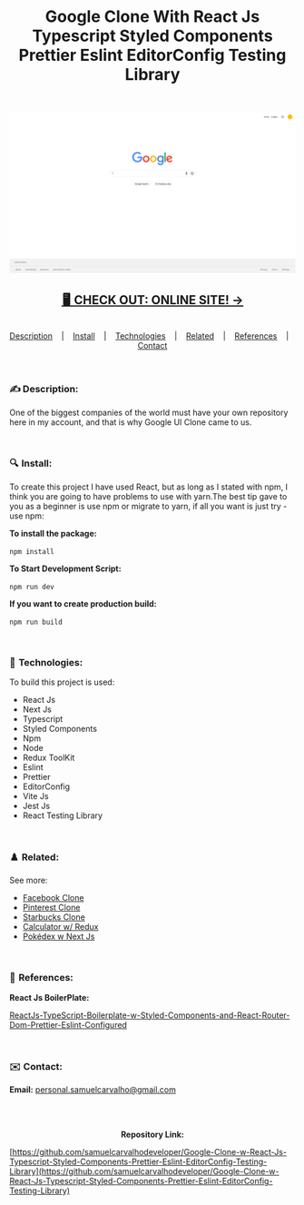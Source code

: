<h1 align="center">
Google Clone With React Js Typescript Styled Components Prettier Eslint EditorConfig Testing Library
</h1>

<br />

![](./READMEThumbnail.png)

<h2 align="center"><a href="https://samuelcarvalho.vercel.app/projects/google" align="center"> 🖥️  CHECK OUT: ONLINE SITE! -></a></h2>

<br/>

<div align="center">
  <a href="#description">Description</a> &nbsp;&nbsp;&nbsp;|&nbsp;&nbsp;&nbsp <a href="#install">Install</a> &nbsp;&nbsp;&nbsp;|&nbsp;&nbsp;&nbsp <a href="#technologies">Technologies</a> &nbsp;&nbsp;&nbsp;|&nbsp;&nbsp;&nbsp <a href="#related">Related</a> &nbsp;&nbsp;&nbsp;|&nbsp;&nbsp;&nbsp <a href="#references">References</a> &nbsp;&nbsp;&nbsp;|&nbsp;&nbsp;&nbsp <a href="#contact">Contact</a>
</div>

<br />
<br />

<h3 id="description">✍️ Description:</h3>

<p>One of the biggest companies of the world must have your own repository here in my account, and that is why Google UI Clone came to us.</p>

<br />

<h3 id="install">🔍  Install:</h3>

<p>To create this project I have used React, but as long as I stated with npm, I think you are going to have problems to use with yarn.The best tip gave to you as a beginner is use npm or migrate to yarn, if all you want is just try - use npm:<p>

**To install the package:**

`npm install`

**To Start Development Script:**

`npm run dev`

**If you want to create production build:**

`npm run build`

<br />

<h3 id="technologies">🚀  Technologies:</h3>

<p>To build this project is used:</p>

- React Js
- Next Js
- Typescript
- Styled Components
- Npm
- Node
- Redux ToolKit
- Eslint
- Prettier
- EditorConfig
- Vite Js
- Jest Js
- React Testing Library

<br />

<h3 id="related">♟️  Related:</h3>

See more:

<ul>
  <li><a href="https://github.com/samuelcarvalhodeveloper/Facebook-Clone-w-React-Js-Typescript-Styled-Components-Prettier-Eslint-EditorConfig">Facebook Clone</a></li>
  <li><a href="https://github.com/samuelcarvalhodeveloper/Pinterest-Clone-w-React-Js-Typescript-Styled-Components-Prettier-Eslint-EditorConfig">Pinterest Clone</a></li>
  <li><a href="https://github.com/samuelcarvalhodeveloper/Starbucks-Clone-w-React-Js-Typescript-Context-Api-Styled-Components-Prettier-Eslint-EditorConfig">Starbucks Clone</a></li>
  <li><a href="https://github.com/samuelcarvalhodeveloper/Calculator-w-React-Js-Redux-ToolKit-Typescript-Styled-Components-Prettier-Eslint-EditorConfig">Calculator w/ Redux</a></li>
  <li><a href="https://github.com/samuelcarvalhodeveloper/Pokemon-Pokedex-w-React-Js-Next-Js-Typescript-Server-Side-Rendering-Static-Site-Generation-Axios">Pokédex w Next Js</a></li>
</ul>

<br />

<h3 id="references">📖  References:</h3>

**React Js BoilerPlate:**

[ReactJs-TypeScript-Boilerplate-w-Styled-Components-and-React-Router-Dom-Prettier-Eslint-Configured](https://github.com/samuelcarvalhodeveloper/ReactJs-TypeScript-Boilerplate-w-Styled-Components-and-React-Router-Dom-Prettier-Eslint-Configured)

<br />

<h3 id="contact">✉️  Contact:</h3>

**Email:**
<a href="mailto:personal.samuelcarvalho@gmail.com">personal.samuelcarvalho@gmail.com</a>

<br />
<br />

<p align="center"><strong>Repository Link:</strong></p>

[https://github.com/samuelcarvalhodeveloper/Google-Clone-w-React-Js-Typescript-Styled-Components-Prettier-Eslint-EditorConfig-Testing-Library](https://github.com/samuelcarvalhodeveloper/Google-Clone-w-React-Js-Typescript-Styled-Components-Prettier-Eslint-EditorConfig-Testing-Library)
